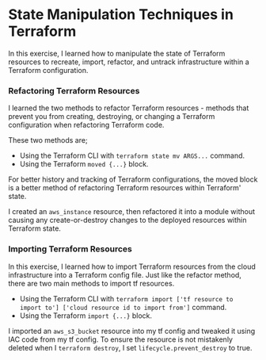 # State Manipulation Techniques in Terraform

In this exercise, I learned how to manipulate the state of Terraform resources to recreate, import, refactor, and untrack infrastructure within a Terraform configuration.

### Refactoring Terraform Resources

I learned the two methods to refactor Terraform resources - methods that prevent you from creating, destroying, or changing a Terraform configuration when refactoring Terraform code.

These two methods are;

- Using the Terraform CLI with `terraform state mv ARGS...` command.
- Using the Terraform `moved {...}` block.

For better history and tracking of Terraform configurations, the moved block is a better method of refactoring Terraform resources within Terraform' state.

I created an `aws_instance` resource, then refactored it into a module without causing any create-or-destroy changes to the deployed resources within Terraform state.

### Importing Terraform Resources

In this exercise, I learned how to import Terraform resources from the cloud infrastructure into a Terraform config file. Just like the refactor method, there are two main methods to import tf resources.

- Using the Terraform CLI with `terraform import ['tf resource to import to'] ['cloud resource id to import from']` command.
- Using the Terraform `import {...}` block.

I imported an `aws_s3_bucket` resource into my tf config and tweaked it using IAC code from my tf config. To ensure the resource is not mistakenly deleted when I `terraform destroy`, I set `lifecycle.prevent_destroy` to true.

